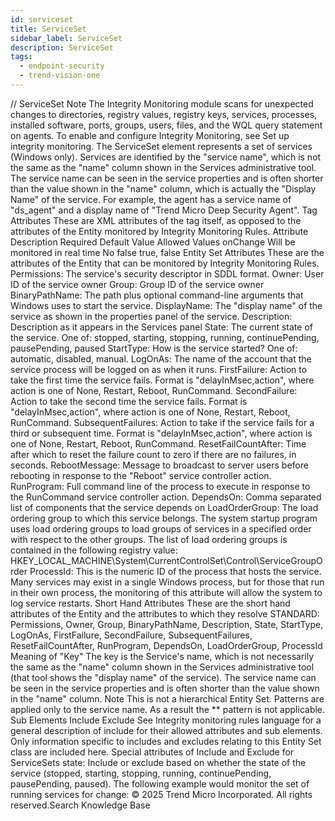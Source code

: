 ```yaml
---
id: serviceset
title: ServiceSet
sidebar_label: ServiceSet
description: ServiceSet
tags:
  - endpoint-security
  - trend-vision-one
---
```


/*<![CDATA[*/ $('#title').html($('meta[name=map-description]').attr('content')); /*]]>*/ ServiceSet Note The Integrity Monitoring module scans for unexpected changes to directories, registry values, registry keys, services, processes, installed software, ports, groups, users, files, and the WQL query statement on agents. To enable and configure Integrity Monitoring, see Set up integrity monitoring. The ServiceSet element represents a set of services (Windows only). Services are identified by the "service name", which is not the same as the "name" column shown in the Services administrative tool. The service name can be seen in the service properties and is often shorter than the value shown in the "name" column, which is actually the "Display Name" of the service. For example, the agent has a service name of "ds_agent" and a display name of "Trend Micro Deep Security Agent". Tag Attributes These are XML attributes of the tag itself, as opposed to the attributes of the Entity monitored by Integrity Monitoring Rules. Attribute Description Required Default Value Allowed Values onChange Will be monitored in real time No false true, false Entity Set Attributes These are the attributes of the Entity that can be monitored by Integrity Monitoring Rules. Permissions: The service's security descriptor in SDDL format. Owner: User ID of the service owner Group: Group ID of the service owner BinaryPathName: The path plus optional command-line arguments that Windows uses to start the service. DisplayName: The "display name" of the service as shown in the properties panel of the service. Description: Description as it appears in the Services panel State: The current state of the service. One of: stopped, starting, stopping, running, continuePending, pausePending, paused StartType: How is the service started? One of: automatic, disabled, manual. LogOnAs: The name of the account that the service process will be logged on as when it runs. FirstFailure: Action to take the first time the service fails. Format is "delayInMsec,action", where action is one of None, Restart, Reboot, RunCommand. SecondFailure: Action to take the second time the service fails. Format is "delayInMsec,action", where action is one of None, Restart, Reboot, RunCommand. SubsequentFailures: Action to take if the service fails for a third or subsequent time. Format is "delayInMsec,action", where action is one of None, Restart, Reboot, RunCommand. ResetFailCountAfter: Time after which to reset the failure count to zero if there are no failures, in seconds. RebootMessage: Message to broadcast to server users before rebooting in response to the "Reboot" service controller action. RunProgram: Full command line of the process to execute in response to the RunCommand service controller action. DependsOn: Comma separated list of components that the service depends on LoadOrderGroup: The load ordering group to which this service belongs. The system startup program uses load ordering groups to load groups of services in a specified order with respect to the other groups. The list of load ordering groups is contained in the following registry value: HKEY_LOCAL_MACHINE\System\CurrentControlSet\Control\ServiceGroupOrder ProcessId: This is the numeric ID of the process that hosts the service. Many services may exist in a single Windows process, but for those that run in their own process, the monitoring of this attribute will allow the system to log service restarts. Short Hand Attributes These are the short hand attributes of the Entity and the attributes to which they resolve STANDARD: Permissions, Owner, Group, BinaryPathName, Description, State, StartType, LogOnAs, FirstFailure, SecondFailure, SubsequentFailures, ResetFailCountAfter, RunProgram, DependsOn, LoadOrderGroup, ProcessId Meaning of "Key" The key is the Service's name, which is not necessarily the same as the "name" column shown in the Services administrative tool (that tool shows the "display name" of the service). The service name can be seen in the service properties and is often shorter than the value shown in the "name" column. Note This is not a hierarchical Entity Set. Patterns are applied only to the service name. As a result the ** pattern is not applicable. Sub Elements Include Exclude See Integrity monitoring rules language for a general description of include for their allowed attributes and sub elements. Only information specific to includes and excludes relating to this Entity Set class are included here. Special attributes of Include and Exclude for ServiceSets state: Include or exclude based on whether the state of the service (stopped, starting, stopping, running, continuePending, pausePending, paused). The following example would monitor the set of running services for change: <ServiceSet> <include state="running"/> </ServiceSet> © 2025 Trend Micro Incorporated. All rights reserved.Search Knowledge Base